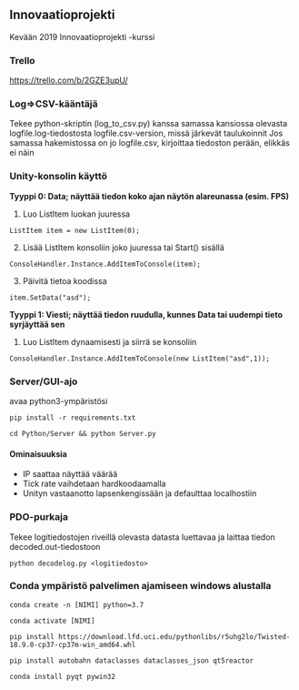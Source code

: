 ## Innovaatioprojekti
Kevään 2019 Innovaatioprojekti -kurssi


### Trello  
https://trello.com/b/2GZE3upU/

### Log=>CSV-kääntäjä

Tekee python-skriptin (log_to_csv.py) kanssa samassa kansiossa olevasta logfile.log-tiedostosta logfile.csv-version, missä järkevät taulukoinnit
Jos samassa hakemistossa on jo logfile.csv, kirjoittaa tiedoston perään, elikkäs ei näin

### Unity-konsolin käyttö

**Tyyppi 0: Data; näyttää tiedon koko ajan näytön alareunassa (esim. FPS)**

1. Luo ListItem luokan juuressa

`ListItem item = new ListItem(0);`

2. Lisää ListItem konsoliin joko juuressa tai Start() sisällä

`ConsoleHandler.Instance.AddItemToConsole(item);`

3. Päivitä tietoa koodissa

`item.SetData("asd");`

**Tyyppi 1: Viesti; näyttää tiedon ruudulla, kunnes Data tai uudempi tieto syrjäyttää sen**

1. Luo ListItem dynaamisesti ja siirrä se konsoliin

`ConsoleHandler.Instance.AddItemToConsole(new ListItem("asd",1));`

### Server/GUI-ajo

avaa python3-ympäristösi

`pip install -r requirements.txt`

`cd Python/Server && python Server.py`

#### Ominaisuuksia
* IP saattaa näyttää väärää
* Tick rate vaihdetaan hardkoodaamalla
* Unityn vastaanotto lapsenkengissään ja defaulttaa localhostiin

### PDO-purkaja

Tekee logitiedostojen riveillä olevasta datasta luettavaa ja laittaa tiedon decoded.out-tiedostoon

`python decodelog.py <logitiedosto>`

### Conda ympäristö palvelimen ajamiseen windows alustalla

`conda create -n [NIMI] python=3.7`

`conda activate [NIMI]`

`pip install https://download.lfd.uci.edu/pythonlibs/r5uhg2lo/Twisted-18.9.0-cp37-cp37m-win_amd64.whl`

`pip install autobahn dataclasses dataclasses_json qt5reactor`

`conda install pyqt pywin32`
